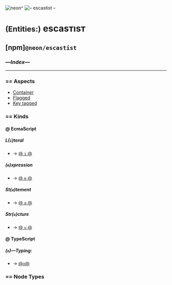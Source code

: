 ![neon^](https://placehold.it/360/c2ff23/ff23c2?text=neon^)
![– escastist –](https://placehold.it/360/ff23c2/c2ff23?text=–%20escastist%20–)


# <small>(Entities:)</small> escasᴛısᴛ
## [npm]`@neon/escastist`
### —*Index*—
---

### == Aspects
+   [Container](./aspect/container/00--index.md)
+   [Flagged](./aspect/flagged/00--index.md)
+   [Key tagged](./aspect/key-tagged/00--index.md)

### == Kinds

#### @ EcmaScript

##### *L(`i`)teral*
-   → [@ `i` @](./kind/i--literal.md)
##### *(`e`)xpression*
-   → [@ `e` @](./kind/e--expres.md)
##### *St(`a`)tement*
-   → [@ `a` @](./kind/a--statem.md)
##### *Str(`u`)cture*
-   → [@ `u` @](./kind/u--struct.md)

#### @ TypeScript
##### *(`o`)—Typing*:
-   → [@`o`@](./kind/o--typing.md)

### == Node Types
